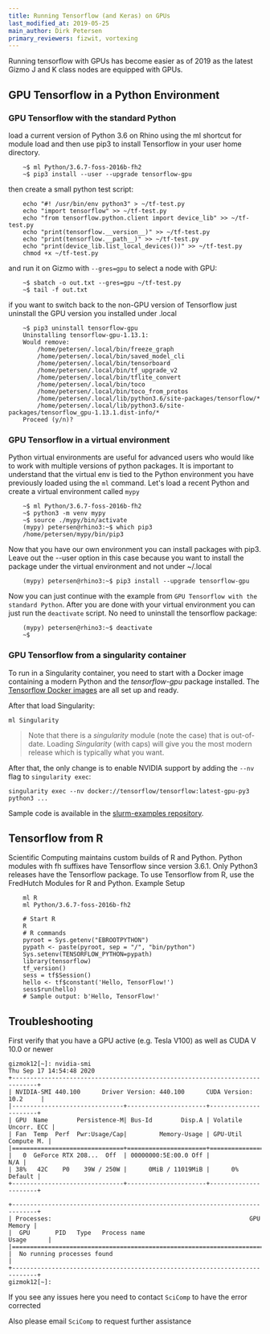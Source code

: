 ```yaml
---
title: Running Tensorflow (and Keras) on GPUs
last_modified_at: 2019-05-25
main_author: Dirk Petersen
primary_reviewers: fizwit, vortexing
---
```


Running tensorflow with GPUs has become easier as of 2019 as the latest Gizmo J and K class nodes are equipped with GPUs.

## GPU Tensorflow in a Python Environment

### GPU Tensorflow with the standard Python

load a current version of Python 3.6 on Rhino using the ml shortcut for module load and then use pip3 to install Tensorflow in your user home directory. 

```
    ~$ ml Python/3.6.7-foss-2016b-fh2
    ~$ pip3 install --user --upgrade tensorflow-gpu
``` 

then create a small python test script:

```
    echo "#! /usr/bin/env python3" > ~/tf-test.py
    echo "import tensorflow" >> ~/tf-test.py
    echo "from tensorflow.python.client import device_lib" >> ~/tf-test.py
    echo "print(tensorflow.__version__)" >> ~/tf-test.py
    echo "print(tensorflow.__path__)" >> ~/tf-test.py
    echo "print(device_lib.list_local_devices())" >> ~/tf-test.py
    chmod +x ~/tf-test.py
```

and run it on Gizmo with `--gres=gpu` to select a node with GPU:


``` 
    ~$ sbatch -o out.txt --gres=gpu ~/tf-test.py
    ~$ tail -f out.txt
```

if you want to switch back to the non-GPU version of Tensorflow just uninstall the GPU version you installed under .local 

```
    ~$ pip3 uninstall tensorflow-gpu
    Uninstalling tensorflow-gpu-1.13.1:
    Would remove:
        /home/petersen/.local/bin/freeze_graph
        /home/petersen/.local/bin/saved_model_cli
        /home/petersen/.local/bin/tensorboard
        /home/petersen/.local/bin/tf_upgrade_v2
        /home/petersen/.local/bin/tflite_convert
        /home/petersen/.local/bin/toco
        /home/petersen/.local/bin/toco_from_protos
        /home/petersen/.local/lib/python3.6/site-packages/tensorflow/*
        /home/petersen/.local/lib/python3.6/site-packages/tensorflow_gpu-1.13.1.dist-info/*
    Proceed (y/n)?
```

### GPU Tensorflow in a virtual environment

Python virtual environments are useful for advanced users who would like to work with multiple versions of python packages. It is important to understand that the virtual env is tied to the Python environment you have previously loaded using the `ml` command. Let's load a recent Python and create a virtual environment called `mypy`

```
    ~$ ml Python/3.6.7-foss-2016b-fh2
    ~$ python3 -m venv mypy
    ~$ source ./mypy/bin/activate
    (mypy) petersen@rhino3:~$ which pip3
    /home/petersen/mypy/bin/pip3
```

Now that you have our own environment you can install packages with pip3. Leave out the --user option in this case because you want to install the package under the virtual environment and not under ~/.local 

```
    (mypy) petersen@rhino3:~$ pip3 install --upgrade tensorflow-gpu
``` 

Now you can just continue with the example from `GPU Tensorflow with the standard Python`. After you are done with your virtual environment you can just run the `deactivate` script. No need to uninstall the tensorflow package:

```
    (mypy) petersen@rhino3:~$ deactivate 
    ~$ 
```


### GPU Tensorflow from a singularity container  

To run in a Singularity container, you need to start with a Docker image containing a modern Python and the _tensorflow-gpu_ package installed.  The [Tensorflow Docker images](https://hub.docker.com/r/tensorflow/tensorflow/) are all set up and ready.

After that load Singularity:

    ml Singularity

> Note that there is a _singularity_ module (note the case) that is
> out-of-date.  Loading _Singularity_ (with caps) will give you the most modern
> release which is typically what you want.
> 

After that, the only change is to enable NVIDIA support by adding the `--nv`
flag to `singularity exec`:

    singularity exec --nv docker://tensorflow/tensorflow:latest-gpu-py3 python3 ...

Sample code is available in the [slurm-examples repository](https://github.com/FredHutch/slurm-examples/tree/master/tensorflow-gpu).

## Tensorflow from R

Scientific Computing maintains custom builds of R and Python.
Python modules with fh suffixes have Tensorflow since version 3.6.1.
Only Python3 releases have the Tensorflow package. To use Tensorflow from
R, use the FredHutch Modules for R and Python.
Example Setup

```
    ml R
    ml Python/3.6.7-foss-2016b-fh2

    # Start R
    R
    # R commands
    pyroot = Sys.getenv("EBROOTPYTHON")
    pypath <- paste(pyroot, sep = "/", "bin/python")
    Sys.setenv(TENSORFLOW_PYTHON=pypath)
    library(tensorflow)
    tf_version()
    sess = tf$Session()
    hello <- tf$constant('Hello, TensorFlow!')
    sess$run(hello)
    # Sample output: b'Hello, TensorFlow!'
```

## Troubleshooting 

First verify that you have a GPU active (e.g. Tesla V100) as well as CUDA V 10.0 or newer

```
gizmok12[~]: nvidia-smi
Thu Sep 17 14:54:48 2020
+-----------------------------------------------------------------------------+
| NVIDIA-SMI 440.100      Driver Version: 440.100      CUDA Version: 10.2     |
|-------------------------------+----------------------+----------------------+
| GPU  Name        Persistence-M| Bus-Id        Disp.A | Volatile Uncorr. ECC |
| Fan  Temp  Perf  Pwr:Usage/Cap|         Memory-Usage | GPU-Util  Compute M. |
|===============================+======================+======================|
|   0  GeForce RTX 208...  Off  | 00000000:5E:00.0 Off |                  N/A |
| 38%   42C    P0    39W / 250W |      0MiB / 11019MiB |      0%      Default |
+-------------------------------+----------------------+----------------------+

+-----------------------------------------------------------------------------+
| Processes:                                                       GPU Memory |
|  GPU       PID   Type   Process name                             Usage      |
|=============================================================================|
|  No running processes found                                                 |
+-----------------------------------------------------------------------------+
gizmok12[~]:
```

If you see any issues here you need to contact `SciComp` to have the error corrected 

Also please email `SciComp` to request further assistance 

